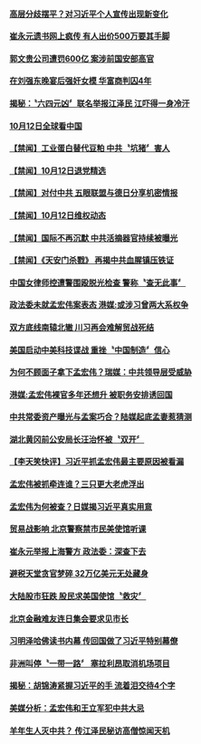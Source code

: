#### [高层分歧摆平？对习近平个人宣传出现新变化](../pages/news204/a1395208.md?t=10130633) 

#### [崔永元遗书网上疯传 有人出价500万要其手脚](../pages/news204/a1395227.md?t=10130633) 

#### [郭文贵公司遭罚600亿 案涉前国安部高官](../pages/news204/a1395222.md?t=10130633) 

#### [在刘强东晚宴后强奸女模  华富商判囚4年](../pages/news204/a1395216.md?t=10130633) 

#### [揭秘：〝六四元凶〞联名举报江泽民 江吓得一身冷汗](../pages/news204/a1394968.md?t=10130633) 

#### [10月12日全球看中国](../pages/news204/a1395147.md?t=10130633) 



#### [【禁闻】工业蛋白替代豆粕  中共〝坑猪〞害人](../pages/news204/a1395187.md?t=10130633) 

#### [【禁闻】10月12日退党精选](../pages/news204/a1395176.md?t=10130633) 

#### [【禁闻】对付中共 五眼联盟与德日分享机密情报](../pages/news204/a1395170.md?t=10130633) 

#### [【禁闻】10月12日维权动态](../pages/news204/a1395168.md?t=10130633) 

#### [【禁闻】国际不再沉默 中共活摘器官持续被曝光](../pages/news204/a1395163.md?t=10130633) 

#### [【禁闻】《天安门杀戮》 再揭中共血腥镇压铁证](../pages/news204/a1395152.md?t=10130633) 

#### [中国女律师控遭警围殴脱光检查 警称〝查无此事〞](../pages/news204/a1395151.md?t=10130633) 

#### [政法委未就孟宏伟案表态 港媒:或涉习曾两大系权争](../pages/news204/a1395142.md?t=10130633) 

#### [双方底线南辕北辙 川习再会难解贸战死结](../pages/news204/a1395139.md?t=10130633) 

#### [美国启动中美科技谍战 重挫〝中国制造〞信心](../pages/news204/a1395132.md?t=10130633) 

#### [为何不顾面子拿下孟宏伟？瑞媒：中共领导层受威胁](../pages/news204/a1395130.md?t=10130633) 

#### [港媒:孟宏伟裸官多年还想升 被职务安排诱回国](../pages/news204/a1394991.md?t=10130633) 

#### [中共常委资产曝光与孟案巧合？陆媒起底孟妻惹猜测](../pages/news204/a1395124.md?t=10130633) 

#### [湖北黄冈前公安局长汪治怀被〝双开〞](../pages/news204/a1395123.md?t=10130633) 

#### [【李天笑快评】习近平抓孟宏伟最主要原因被看漏](../pages/news204/a1395067.md?t=10130633) 

#### [孟宏伟被抓牵连谁？三只更大老虎浮出](../pages/news204/a1395078.md?t=10130633) 

#### [孟宏伟为何被查？日媒揭习近平真实用意](../pages/news204/a1394928.md?t=10130633) 

#### [贸易战影响 北京警察禁市民美使馆听课](../pages/news204/a1395103.md?t=10130633) 

#### [崔永元举报上海警方 政法委：深查下去](../pages/news204/a1395077.md?t=10130633) 

#### [避税天堂贪官梦碎 32万亿美元无处藏身](../pages/news204/a1395105.md?t=10130633) 

#### [大陆股市狂跌 股民求美国使馆〝救灾〞](../pages/news204/a1395083.md?t=10130633) 

#### [北京金融难友连日集会要求见市长](../pages/news204/a1395111.md?t=10130633) 

#### [习明泽哈佛读书内幕 传回国做了习近平特别幕僚](../pages/news204/a1395090.md?t=10130633) 

#### [非洲叫停〝一带一路〞 塞拉利昂取消机场项目](../pages/news204/a1395108.md?t=10130633) 

#### [揭秘：胡锦涛紧握习近平的手 流着泪交待4个字](../pages/news204/a1394961.md?t=10130633) 

#### [美媒分析：孟宏伟和王立军犯中共大忌](../pages/news204/a1395094.md?t=10130633) 

#### [羊年生人灭中共？ 传江泽民秘访高僧惊闻天机](../pages/news204/a1394950.md?t=10130633) 

